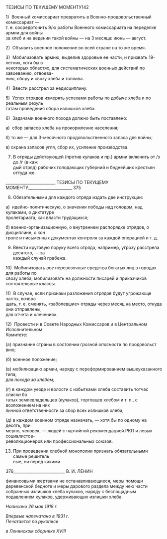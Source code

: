 ТЕЗИСЫ ПО ТЕКУЩЕМУ МОМЕНТУ142

1)  Военный комиссариат превратить в Военно-продовольственный комиссариат —  
т. е. сосредоточить 9/ю работы Военного комиссариата на переделке армии для войны  
за хлеб и на ведении такой войны — на 3 месяца: июнь — август.

2)  Объявить военное положение во всей стране на то же время.

3)  Мобилизовать армию, выделив здоровые ее части, и призвать 19-летних, хотя бы в  
некоторых областях, для систематических военных действий по завоеванию, отвоева-  
нию, сбору и свозу хлеба и топлива.

4)  Ввести расстрел за недисциплину.

5)  Успех отрядов измерять успехами работы по добыче хлеба и по реальным резуль­  
татам проведения сбора излишков хлеба.

6)  Задачами военного похода должно быть поставлено:

а)  сбор запасов хлеба на прокормление населения;

б) то же — для 3-месячного продовольственного запаса для войны;

в) охрана запасов угля, сбор их, усиление производства.

7) В отряды действующей (против кулаков и пр.) армии включить от /з до /г (в каж­  
дый отряд) рабочих голодающих губерний и беднейших крестьян оттуда же.

  

_________________________ ТЕЗИСЫ ПО ТЕКУЩЕМУ МОМЕНТУ______________________ 375

8) Обязательными для каждого отряда издать две инструкции:

а)  идейно-политическую, о значении победы над голодом, над кулаками, о диктатуре  
пролетариата, как власти трудящихся;

б) военно-организационную, о внутреннем распорядке отрядов, о дисциплине, о кон­  
троле и письменных документах контроля за каждой операцией и т. д.

9) Ввести круговую поруку всего отряда, например, угрозу расстрела десятого, — за  
каждый случай грабежа.

10)  Мобилизовать _все_ перевозочные средства богатых лиц в городах для работы по  
свозу хлеба; мобилизовать на должности писарей и приказчиков состоятельные классы.

11)  В случае, если признаки разложения отрядов будут угрожающе часты, возвра­  
щать, т. е. сменять, «заболевшие» отряды через месяц на место, откуда они отправлены,  
для отчета и «лечения».

12)  Провести и в Совете Народных Комиссаров и в Центральном Исполнительном  
Комитете:

(а) признание страны в состоянии _грозной опасности_ по продовольст­  
вию;

(б) военное положение;

(в) мобилизацию армии, наряду с переформированием вышеуказанного типа,  
для _похода за хлебом;_

(г) в каждом уезде и волости с избытками хлеба составить тотчас _списки_ бо­  
гатых землевладельцев (кулаков), торговцев хлебом и т. п., с возложением на них  
личной ответственности за сбор всех излишков хлеба;

(д) в каждом военном отряде назначать, — хотя бы по одному на десять, при­  
мерно, человек, — людей с партийной рекомендацией РКП и левых социалистов-  
революционеров или профессиональных союзов.

13) При проведении хлебной монополии признать обязательными самые решитель­  
ные, ни перед какими

  

376__________________________ В. И. ЛЕНИН

финансовыми жертвами не останавливающиеся, меры помощи деревенской бедноте и меры дарового раздела между нею части собранных излишков хлеба кулаков, наряду с беспощадным подавлением кулаков, удерживающих излишки хлеба.

_Написано 26 мая 1918 г._

_Впервые напечатано в 1931 г.                                                             Печатается по рукописи_

_в Ленинском сборнике_ _XVIII_